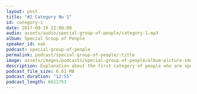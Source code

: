 ```yaml
---
layout: post
title: "#2 Category No 1"
id: category-1
date: 2017-09-19 22:00:00
audio: assets/audio/special-group-of-people/category-1.mp3
album: Special Group of People
speaker_id: nak
podcast: special-group-of-people
permalink: podcast/special-group-of-people/:title
image: assets/images/podcasts/special-group-of-people/album-picture-small.jpg
description: Explanation about the first category of people who are special.
podcast_file_size: 6.61 MB
podcast_duration: "12:55"
podcast_length: 6611753
---
```

